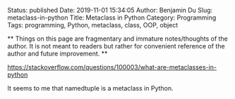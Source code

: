 Status: published
Date: 2019-11-01 15:34:05
Author: Benjamin Du
Slug: metaclass-in-python
Title: Metaclass in Python
Category: Programming
Tags: programming, Python, metaclass, class, OOP, object

**
Things on this page are fragmentary and immature notes/thoughts of the author.
It is not meant to readers but rather for convenient reference of the author and future improvement.
**

https://stackoverflow.com/questions/100003/what-are-metaclasses-in-python

It seems to me that namedtuple is a metaclass in Python.
